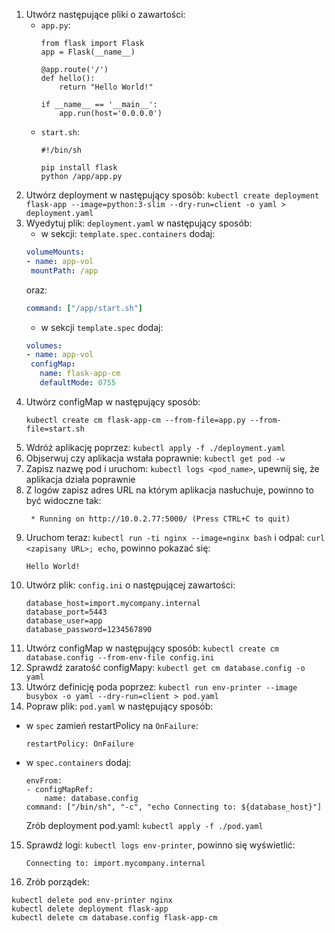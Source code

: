 1. Utwórz następujące pliki o zawartości:
   * `app.py`:
       ```
       from flask import Flask
       app = Flask(__name__)
    
       @app.route('/')
       def hello():
           return "Hello World!"
    
       if __name__ == '__main__':
           app.run(host='0.0.0.0')
       ```
   * `start.sh`:
       ```
       #!/bin/sh
       
       pip install flask
       python /app/app.py
       ```
2. Utwórz deployment w następujący sposób: `kubectl create deployment flask-app --image=python:3-slim --dry-run=client -o yaml > deployment.yaml`
3. Wyedytuj plik: `deployment.yaml` w następujący sposób:
   * w sekcji: `template.spec.containers` dodaj:
    ```yaml
    volumeMounts:
   - name: app-vol
     mountPath: /app
    ```
    oraz:
    ```yaml
    command: ["/app/start.sh"]
    ```
   * w sekcji `template.spec` dodaj:
    ```yaml
    volumes:
   - name: app-vol
     configMap:
       name: flask-app-cm
       defaultMode: 0755
    ```
4. Utwórz configMap w następujący sposób:
    ```shell
    kubectl create cm flask-app-cm --from-file=app.py --from-file=start.sh
    ```
5. Wdróż aplikację poprzez: `kubectl apply -f ./deployment.yaml`
6. Objserwuj czy aplikacja wstała poprawnie: `kubectl get pod -w`
7. Zapisz nazwę pod i uruchom: `kubectl logs <pod_name>`, upewnij się, że aplikacja działa poprawnie
8. Z logów zapisz adres URL na którym aplikacja nasłuchuje, powinno to być widoczne tak:
    ```
     * Running on http://10.0.2.77:5000/ (Press CTRL+C to quit)
    ```
9. Uruchom teraz: `kubectl run -ti nginx --image=nginx bash` i odpal: `curl <zapisany URL>; echo`, powinno pokazać się:
    ```
    Hello World!
    ```
10. Utwórz plik: `config.ini` o następującej zawartości:
    ```
    database_host=import.mycompany.internal
    database_port=5443
    database_user=app
    database_password=1234567890
    ```
11. Utwórz configMap w następujący sposób: `kubectl create cm database.config --from-env-file config.ini`
12. Sprawdź zaratość configMapy: `kubectl get cm database.config -o yaml`
13. Utwórz definicję poda poprzez: `kubectl run env-printer --image busybox -o yaml --dry-run=client > pod.yaml`
14. Popraw plik: `pod.yaml` w następujący sposób:
* w `spec` zamień restartPolicy na `OnFailure`:
    ```
    restartPolicy: OnFailure
    ```
* w `spec.containers` dodaj:
    ```
    envFrom:
    - configMapRef:
        name: database.config
    command: ["/bin/sh", "-c", "echo Connecting to: ${database_host}"]
    ```
    Zrób deployment pod.yaml: `kubectl apply -f ./pod.yaml`


15. Sprawdź logi: `kubectl logs env-printer`, powinno się wyświetlić:
    ```
    Connecting to: import.mycompany.internal
    ```
16. Zrób porządek:
```
kubectl delete pod env-printer nginx
kubectl delete deployment flask-app
kubectl delete cm database.config flask-app-cm
```
